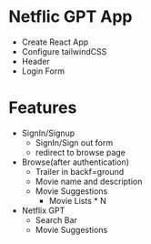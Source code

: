 # Netflic GPT App

- Create React App
- Configure tailwindCSS
- Header
- Login Form

# Features

- SignIn/Signup
  - SignIn/Sign out form
  - redirect to browse page
- Browse(after authentication)
  - Trailer in backf=ground
  - Movie name and description
  - Movie Suggestions
    - Movie Lists \* N
- Netflix GPT
  - Search Bar
  - Movie Suggestions
